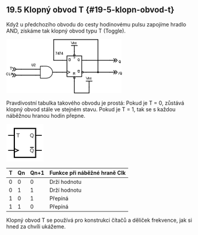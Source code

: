 ## 19.5 Klopný obvod T {#19-5-klopn-obvod-t}

Když u předchozího obvodu do cesty hodinovému pulsu zapojíme hradlo AND, získáme tak klopný obvod typu T (Toggle).

![239-1.png](../images/000069.png)

Pravdivostní tabulka takového obvodu je prostá: Pokud je T = 0, zůstává klopný obvod stále ve stejném stavu. Pokud je T = 1, tak se s každou náběžnou hranou hodin přepne.

![239-2.png](../images/000013.png)

| T | Qn | Qn+1 | Funkce při náběžné hraně Clk |
| --- | --- | --- | --- |
| 0 | 0 | 0 | Drží hodnotu |
| 0 | 1 | 1 | Drží hodnotu |
| 1 | 0 | 1 | Přepíná |
| 1 | 1 | 0 | Přepíná |

Klopný obvod T se používá pro konstrukci čítačů a děliček frekvence, jak si hned za chvíli ukážeme.
